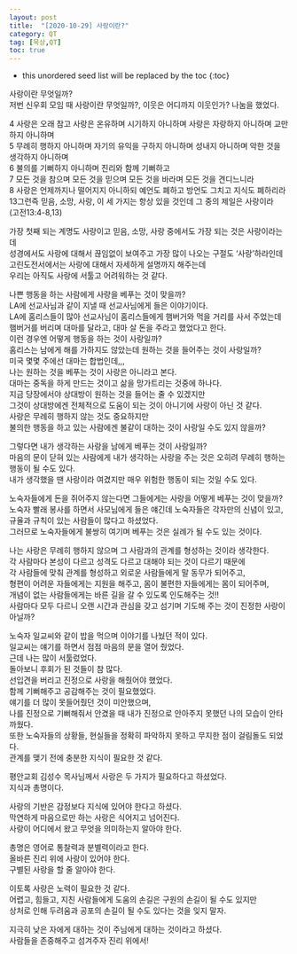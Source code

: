 ```yaml
---
layout: post
title:  "[2020-10-29] 사랑이란?"
category: QT
tag: [묵상,QT]
toc: true
---
```

* this unordered seed list will be replaced by the toc
{:toc}


사랑이란 무엇일까?<br/>
저번 신우회 모임 때 사랑이란 무엇일까?, 이웃은 어디까지 이웃인가? 나눔을 했었다.

4 사랑은 오래 참고 사랑은 온유하며 시기하지 아니하며 사랑은 자랑하지 아니하며 교만하지 아니하며<br/>
5 무례히 행하지 아니하며 자기의 유익을 구하지 아니하며 성내지 아니하며 악한 것을 생각하지 아니하며<br/>
6 불의를 기뻐하지 아니하며 진리와 함께 기뻐하고<br/>
7 모든 것을 참으며 모든 것을 믿으며 모든 것을 바라며 모든 것을 견디느니라<br/>
8 사랑은 언제까지나 떨어지지 아니하되 예언도 폐하고 방언도 그치고 지식도 폐하리라<br/>
13그런즉 믿음, 소망, 사랑, 이 세 가지는 항상 있을 것인데 그 중의 제일은 사랑이라<br/>
(고전13:4-8,13)

가장 첫째 되는 계명도 사랑이고 믿음, 소망, 사랑 중에서도 가장 되는 것은 사랑이라는데<br/>
성경에서도 사랑에 대해서 끊임없이 보여주고 가장 많이 나오는 구절도 ‘사랑’하라인데<br/>
고린도전서에서는 사랑에 대해서 자세하게 설명까지 해주는데<br/>
우리는 아직도 사랑에 서툴고 어려워하는 것 같다.

나쁜 행동을 하는 사람에게 사랑을 베푸는 것이 맞을까?<br/>
LA에 선교사님과 같이 지낼 때 선교사님에게 들은 이야기이다.<br/>
LA에 홈리스들이 많아 선교사님이 홈리스들에게 햄버거와 먹을 거리를 사서 주었는데<br/>
햄버거를 버리며 대마를 달라고, 대마 살 돈을 주라고 했었다고 한다.<br/>
이런 경우엔 어떻게 행동을 하는 것이 사랑일까?<br/>
홈리스는 남에게 해를 가하지도 않았는데 원하는 것을 들어주는 것이 사랑일까?<br/>
미국 몇몇 주에선 대마는 합법인데,,,<br/>
나는 원하는 것을 베푸는 것이 사랑은 아니라고 본다.<br/>
대마는 중독을 하게 만드는 것이고 삶을 망가트리는 것중에 하나다.<br/>
지금 당장에서야 상대방이 원하는 것을 들어는 줄 수 있겠지만 <br/>그것이 상대방에겐 전체적으로 도움이 되는 것이 아니기에 사랑이 아닌 것 같다.<br/>
사랑은 무례히 행하지 않는 것도 중요하지만 <br/>불의한 행동을 하고 있는 사람에겐 불같이 대하는 것이 사랑일 수도 있지 않을까?

그렇다면 내가 생각하는 사랑을 남에게 베푸는 것이 사랑일까?<br/>
마음의 문이 닫혀 있는 사람에게 내가 생각하는 사랑을 주는 것은 오히려 무례히 행하는 행동이 될 수도 있다.<br/> 내가 생각했을 땐 사랑이라 여겼지만 매우 위험한 행동이 되는 것일 수도 있다.

노숙자들에게 돈을 쥐어주지 않는다면 그들에게는 사랑을 어떻게 베푸는 것이 맞을까?<br/>
노숙자 빨래 봉사를 하면서 사모님에게 들은 얘긴데 노숙자들은 각자만의 신념이 있고, <br/>규율과 규칙이 있는 사람들이 많다고 하셨었다.<br/>
그러므로 노숙자들에게 불쌍히 여기며 베푸는 것은 실례가 될 수도 있는 것이다.

나는 사랑은 무례히 행하지 않으며 그 사람과의 관계를 형성하는 것이라 생각한다.<br/>
각 사람마다 본성이 다르고 성격도 다르고 대해야 되는 것이 다르기 때문에<br/> 각 사람들에 맞춰 관계를 형성하고 외로운 사람들에게 말 동무가 되어주고, <br/>형편이 어려운 자들에게는 지원을 해주고, 몸이 불편한 자들에게는 몸이 되어주며,<br/> 개념이 없는 사람들에게는 바른 길을 갈 수 있도록 인도해주는 것!!<br/>
사람마다 모두 다르니 오랜 시간과 관심을 갖고 섬기며 기도해 주는 것이 진정한 사랑이 아닐까?

노숙자 일교씨와 같이 밥을 먹으며 이야기를 나눴던 적이 있다.<br/>
일교씨는 얘기를 하면서 점점 마음의 문을 열어 줬었다.<br/>
근데 나는 많이 서툴렀었다.<br/>
돌아보니 후회가 된 것들이 참 많다.<br/>
선입견을 버리고 진정으로 사랑을 해줬어야 했었다.<br/>
함께 기뻐해주고 공감해주는 것이 필요했었다.<br/>
얘기를 더 많이 못들어줬던 것이 미안했으며,<br/>
나를 진정으로 기뻐해줘서 안겼을 때 내가 진정으로 안아주지 못했던 나의 모습이 안타까웠다.<br/>
또한 노숙자들의 상황들, 현실들을 정확히 파악하지 못하고 무지한 점이 걸림돌도 되었다.<br/>
관계를 맺기 전에 충분한 지식이 필요한 것 같다.

평안교회 김성수 목사님께서 사랑은 두 가지가 필요하다고 하셨었다.<br/>
지식과 총명이다.

사랑의 기반은 감정보다 지식에 있어야 한다고 하셨다.<br/>
막연하게 마음으로만 하는 사랑은 식어지고 넘어진다. <br/>
사랑이 어디에서 왔고 무엇을 의미하는지 알아야 한다.

총명은 영어로 통찰력과 분별력이라고 한다.<br/>
올바른 진리 위에 사랑이 있어야 한다.<br/>
구별된 사랑을 할 줄 알아야 한다.

이토록 사랑은 노력이 필요한 것 같다.<br/>
어렵고, 힘들고, 지친 사람들에게 도움의 손길은 구원의 손길이 될 수도 있지만<br/>
상처로 인해 두려움과 공포의 손길이 될 수도 있다는 것을 잊지 말자.

지극히 낮은 자에게 대하는 것이 주님에게 대하는 것이라고 하셨다.<br/>
사람들을 존중해주고 섬겨주자 진리 위에서!